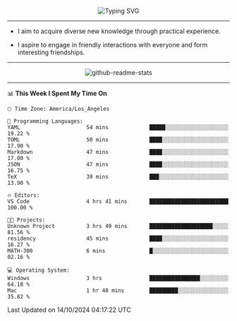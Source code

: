 <p align="center">
  <img src="https://readme-typing-svg.demolab.com?font=Fira+Code&weight=500&size=32&duration=2500&pause=1600&center=true&vCenter=true&random=false&width=1024&height=64&lines=Hi+there+%F0%9F%91%8B;I'm+delighted+you+could+make+it+here+%F0%9F%8E%89;I'm+Harry%2C+a+college+student+still+finding+my+way" alt="Typing SVG" />
</p>


---


- I aim to acquire diverse new knowledge through practical experience.

- I aspire to engage in friendly interactions with everyone and form interesting friendships.


---


<p align="center">
  <img src="https://github-readme-stats.vercel.app/api?username=Harry-Jing&show_icons=true" alt="github-readme-stats"/>
</p>


---

<!--START_SECTION:waka-->
📊 **This Week I Spent My Time On** 

```text
🕑︎ Time Zone: America/Los_Angeles

💬 Programming Languages: 
YAML                     54 mins             █████░░░░░░░░░░░░░░░░░░░░   19.22 % 
TOML                     50 mins             ████░░░░░░░░░░░░░░░░░░░░░   17.90 % 
Markdown                 47 mins             ████░░░░░░░░░░░░░░░░░░░░░   17.00 % 
JSON                     47 mins             ████░░░░░░░░░░░░░░░░░░░░░   16.75 % 
TeX                      39 mins             ███░░░░░░░░░░░░░░░░░░░░░░   13.90 % 

🔥 Editors: 
VS Code                  4 hrs 41 mins       █████████████████████████   100.00 % 

🐱‍💻 Projects: 
Unknown Project          3 hrs 49 mins       ████████████████████░░░░░   81.56 % 
residency                45 mins             ████░░░░░░░░░░░░░░░░░░░░░   16.27 % 
MATH-300                 6 mins              █░░░░░░░░░░░░░░░░░░░░░░░░   02.16 % 

💻 Operating System: 
Windows                  3 hrs               ████████████████░░░░░░░░░   64.18 % 
Mac                      1 hr 40 mins        █████████░░░░░░░░░░░░░░░░   35.82 % 
```


 Last Updated on 14/10/2024 04:17:22 UTC
<!--END_SECTION:waka-->
